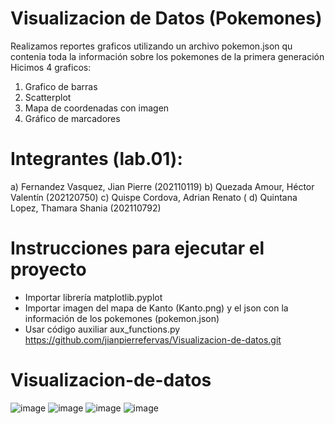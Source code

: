 # Visualizacion de Datos (Pokemones)
Realizamos reportes graficos utilizando un archivo pokemon.json qu contenia toda la información sobre los pokemones de la primera generación
Hicimos 4 graficos:
1) Grafico de barras
2) Scatterplot
3) Mapa de coordenadas con imagen
4) Gráfico de marcadores
# Integrantes (lab.01):
a) Fernandez Vasquez, Jian Pierre (202110119) 
b) Quezada Amour, Héctor Valentín (202120750)
c) Quispe Cordova, Adrian Renato (
d) Quintana Lopez, Thamara Shania (202110792)
# Instrucciones para ejecutar el proyecto
- Importar librería matplotlib.pyplot
- Importar imagen del mapa de Kanto (Kanto.png) y el json con la información de los pokemones (pokemon.json)
- Usar código auxiliar aux_functions.py
https://github.com/jianpierrefervas/Visualizacion-de-datos.git
# Visualizacion-de-datos
![image](https://user-images.githubusercontent.com/83974210/147039088-ff67342f-d6e1-4f43-91e1-d217f0700456.png)
![image](https://user-images.githubusercontent.com/83974210/147039116-68a4468d-70ea-4134-a765-3baa053e1be5.png)
![image](https://user-images.githubusercontent.com/83974210/147039120-7643c7c6-6959-4f0e-9089-eaf5881547c8.png)
![image](https://user-images.githubusercontent.com/83974210/147039125-f1ae065d-402c-4c93-93c9-3d5c78161ef3.png)
